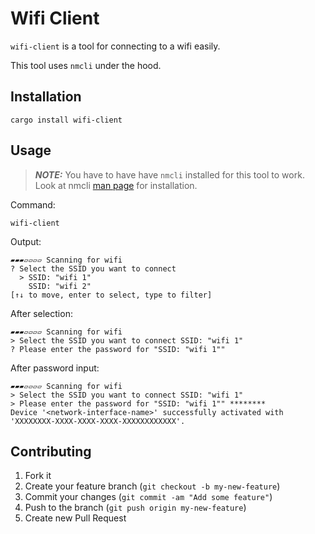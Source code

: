# Wifi Client

`wifi-client` is a tool for connecting to a wifi easily.

This tool uses `nmcli` under the hood.

## Installation

    cargo install wifi-client

## Usage

> **_NOTE:_**  You have to have have `nmcli` installed for this tool to work.
Look at nmcli [man page](https://www.linux.org/docs/man1/nmcli.html) for installation.

Command:

    wifi-client

Output:

    ▰▰▰▱▱▱▱ Scanning for wifi
    ? Select the SSID you want to connect
      > SSID: "wifi 1"
        SSID: "wifi 2"
    [↑↓ to move, enter to select, type to filter]

After selection:

    ▰▰▰▱▱▱▱ Scanning for wifi
	> Select the SSID you want to connect SSID: "wifi 1"
	? Please enter the password for "SSID: "wifi 1""

After password input:

    ▰▰▰▱▱▱▱ Scanning for wifi
	> Select the SSID you want to connect SSID: "wifi 1"
	> Please enter the password for "SSID: "wifi 1"" ********
	Device '<network-interface-name>' successfully activated with 'XXXXXXXX-XXXX-XXXX-XXXX-XXXXXXXXXXXX'.

## Contributing

1. Fork it
2. Create your feature branch (`git checkout -b my-new-feature`)
3. Commit your changes (`git commit -am "Add some feature"`)
4. Push to the branch (`git push origin my-new-feature`)
5. Create new Pull Request

